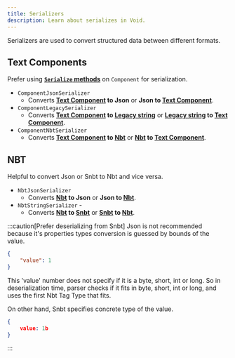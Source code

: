 ```yaml
---
title: Serializers
description: Learn about serializes in Void.
---
```


Serializers are used to convert structured data between different formats. 

## Text Components
Prefer using [**`Serialize` methods**](/developing-plugins/text-formatting/#converting-components) on `Component` for serialization.
- `ComponentJsonSerializer` 
  - Converts **[Text Component](/developing-plugins/text-formatting) to Json** or **Json to [Text Component](/developing-plugins/text-formatting)**.
- `ComponentLegacySerializer` 
  - Converts **[Text Component](/developing-plugins/text-formatting) to [Legacy string](/developing-plugins/text-formatting#formatting-codes)** or **[Legacy string](/developing-plugins/text-formatting#formatting-codes) to [Text Component](/developing-plugins/text-formatting)**.
- `ComponentNbtSerializer` 
  - Converts **[Text Component](/developing-plugins/text-formatting) to [Nbt](/developing-plugins/nbt)** or **[Nbt](/developing-plugins/nbt) to [Text Component](/developing-plugins/text-formatting)**.

## NBT
Helpful to convert Json or Snbt to Nbt and vice versa.  
- `NbtJsonSerializer` 
  - Converts **[Nbt](/developing-plugins/nbt) to Json** or **Json to [Nbt](/developing-plugins/nbt)**.
- `NbtStringSerializer` - 
  - Converts **[Nbt](/developing-plugins/nbt) to [Snbt](/developing-plugins/nbt/#snbt)** or **[Snbt](/developing-plugins/nbt/#snbt) to [Nbt](/developing-plugins/nbt)**.

:::caution[Prefer deserializing from Snbt]
Json is not recommended because it's properties types conversion is guessed by bounds of the value.  

```json
{
	"value": 1
}
```
This 'value' number does not specify if it is a byte, short, int or long. So in deserialization time, parser checks if it fits in byte, short, int or long, and uses the first Nbt Tag Type that fits.

On other hand, Snbt specifies concrete type of the value. 
```json
{
	value: 1b
}
```
:::